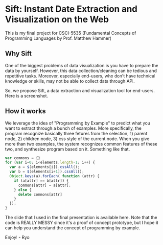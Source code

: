 # Sift: Instant Date Extraction and Visualization on the Web

This is my final project for CSCI-5535 (Fundamental Concepts of Programming Languages by Prof. Matthew Hammer)

## Why Sift 

One of the biggest problems of data visualization is you have to prepare the data by yourself. 
However, this data collection/cleaning can be tedious and repetitive tasks. Moreover, especially end-users, who don't have technical knowledge or skills, may not be able to collect data through API.

So, we propose Sift, a data extraction and visualization tool for end-users. Here is a screenshot.


## How it works 

We leverage the idea of "Programming by Example" to predict what you want to extract through a bunch of examples. 
More specifically, the program recognize basically three fetures from the selection, 1) parent node, 2) children node, 3) css style of the current node. When you give more than two examples, the system recognizes common features of these two, and synthesize program based on it. Something like that.

```js
var commons = {}
for (var i=0; i<elements.length-1; i++) {
  var a = $(elements[i]).cssAll();
  var b = $(elements[i+1]).cssAll();
  Object.keys(a).forEach( function (attr) {
    if (a[attr] == b[attr]) {
      commons[attr] = a[attr];
    } else {
      delete commons[attr]
    }
  });
}
```

The slide that I used in the final presentation is available here. Note that the code is REALLY MESSY since it's a proof of concept prototype, but I hope it can help you understand the concept of programming by example.  

Enjoy! - Ryo

